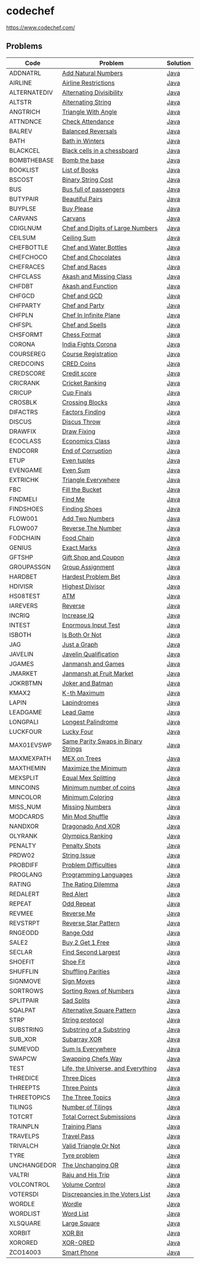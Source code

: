 # codechef
https://www.codechef.com/

## Problems

<!-- @BEGIN:Problems@ -->
| Code | Problem | Solution |
| --- | --- | --- |
| ADDNATRL | [Add Natural Numbers](https://www.codechef.com/CCSTART2/problems/ADDNATRL) | [Java](src/main/java/com/github/pareronia/codechef/addnatrl/AddNaturalNumbers.java) |
| AIRLINE | [Airline Restrictions](https://www.codechef.com/SEPT21C/problems/AIRLINE) | [Java](src/main/java/com/github/pareronia/codechef/airline/AirlineRestrictions.java) |
| ALTERNATEDIV | [Alternating Divisibility](https://www.codechef.com/COOK139C/problems/ALTERNATEDIV) | [Java](src/main/java/com/github/pareronia/codechef/alternatediv/AlternatingDivisibility.java) |
| ALTSTR | [Alternating String](https://www.codechef.com/START31C/problems/ALTSTR) | [Java](src/main/java/com/github/pareronia/codechef/altstr/AlternatingString.java) |
| ANGTRICH | [Triangle With Angle](https://www.codechef.com/CCSTART2/problems/ANGTRICH) | [Java](src/main/java/com/github/pareronia/codechef/angtrich/TriangleWithAngle.java) |
| ATTNDNCE | [Check Attendance](https://www.codechef.com/CDIV2022/problems/ATTNDNCE) | [Java](src/main/java/com/github/pareronia/codechef/attndnce/CheckAttendance.java) |
| BALREV | [Balanced Reversals](https://www.codechef.com/START30C/problems/BALREV) | [Java](src/main/java/com/github/pareronia/codechef/balrev/BalancedReversals.java) |
| BATH | [Bath in Winters](https://www.codechef.com/MARCH221C/problems/BATH) | [Java](src/main/java/com/github/pareronia/codechef/bath/BathInWinters.java) |
| BLACKCEL | [Black cells in a chessboard](https://www.codechef.com/problems/BLACKCEL) | [Java](src/main/java/com/github/pareronia/codechef/blackcel/BlackCellsInAChessboard.java) |
| BOMBTHEBASE | [Bomb the base](https://www.codechef.com/START29D/problems/BOMBTHEBASE) | [Java](src/main/java/com/github/pareronia/codechef/bombthebase/BombTheBase.java) |
| BOOKLIST | [List of Books](https://www.codechef.com/IARCSJUD/problems/BOOKLIST) | [Java](src/main/java/com/github/pareronia/codechef/booklist/ListOfBooks.java) |
| BSCOST | [Binary String Cost](https://www.codechef.com/START32B/problems/BSCOST) | [Java](src/main/java/com/github/pareronia/codechef/bscost/BinaryStringCost.java) |
| BUS | [Bus full of passengers](https://www.codechef.com/problems/BUS) | [Java](src/main/java/com/github/pareronia/codechef/bus/BusFullOfPassengers.java) |
| BUTYPAIR | [Beautiful Pairs](https://www.codechef.com/LTIME98C/problems/BUTYPAIR) | [Java](src/main/java/com/github/pareronia/codechef/butypair/BeautifulPairs.java) |
| BUYPLSE | [Buy Please](https://www.codechef.com/CCSTART2/problems/BUYPLSE) | [Java](src/main/java/com/github/pareronia/codechef/buyplse/BuyPlease.java) |
| CARVANS | [Carvans](https://www.codechef.com/LRNDSA01/problems/CARVANS) | [Java](src/main/java/com/github/pareronia/codechef/carvans/Carvans.java) |
| CDIGLNUM | [Chef and Digits of Large Numbers](https://www.codechef.com/problems/CDIGLNUM) | [Java](src/main/java/com/github/pareronia/codechef/cdiglnum/ChefAndDigitsOfLargeNumbers.java) |
| CEILSUM | [Ceiling Sum](https://www.codechef.com/problems/CEILSUM) | [Java](src/main/java/com/github/pareronia/codechef/ceilsum/Main.java) |
| CHEFBOTTLE | [Chef and Water Bottles](https://www.codechef.com/START30C/problems/CHEFBOTTLE) | [Java](src/main/java/com/github/pareronia/codechef/chefbottle/ChefAndWaterBottles.java) |
| CHEFCHOCO | [Chef and Chocolates](https://www.codechef.com/START30C/problems/CHEFCHOCO) | [Java](src/main/java/com/github/pareronia/codechef/chefchoco/ChefAndChocolates.java) |
| CHEFRACES | [Chef and Races](https://www.codechef.com/MARCH222C/problems/CHEFRACES) | [Java](src/main/java/com/github/pareronia/codechef/chefraces/ChefAndRaces.java) |
| CHFCLASS | [Akash and Missing Class](https://www.codechef.com/MARCH221C/problems/CHFCLASS) | [Java](src/main/java/com/github/pareronia/codechef/chfclass/AkashAndMissingClass.java) |
| CHFDBT | [Akash and Function](https://www.codechef.com/MARCH221C/problems/CHFDBT) | [Java](src/main/java/com/github/pareronia/codechef/chfdbt/AkashAndFunction.java) |
| CHFGCD | [Chef and GCD](https://www.codechef.com/problems/CHFGCD) | [Java](src/main/java/com/github/pareronia/codechef/chfgcd/ChefAndGCD.java) |
| CHFPARTY | [Chef and Party](https://www.codechef.com/problems/CHFPARTY) | [Java](src/main/java/com/github/pareronia/codechef/chfparty/ChefAndParty.java) |
| CHFPLN | [Chef In Infinite Plane](https://www.codechef.com/problems/CHFPLN) | [Java](src/main/java/com/github/pareronia/codechef/chfpln/ChefInInfinitePlain.java) |
| CHFSPL | [Chef and Spells](https://www.codechef.com/LTIME98C/problems/CHFSPL) | [Java](src/main/java/com/github/pareronia/codechef/chfspl/ChefAndSpells.java) |
| CHSFORMT | [Chess Format](https://www.codechef.com/problems/CHSFORMT) | [Java](src/main/java/com/github/pareronia/codechef/chsformt/Main.java) |
| CORONA | [India Fights Corona](https://www.codechef.com/problems/CORONA) | [Java](src/main/java/com/github/pareronia/codechef/corona/IndiaFightsCorona.java) |
| COURSEREG | [Course Registration](https://www.codechef.com/START32B/problems/COURSEREG) | [Java](src/main/java/com/github/pareronia/codechef/coursereg/CourseRegistration.java) |
| CREDCOINS | [CRED Coins](https://www.codechef.com/LTIME106C/problems/CREDCOINS) | [Java](src/main/java/com/github/pareronia/codechef/credcoins/CREDCoins.java) |
| CREDSCORE | [Credit score](https://www.codechef.com/LTIME106C/problems/CREDSCORE) | [Java](src/main/java/com/github/pareronia/codechef/credscore/CreditScore.java) |
| CRICRANK | [Cricket Ranking](https://www.codechef.com/START6C/problems/CRICRANK) | [Java](src/main/java/com/github/pareronia/codechef/cricrank/Main.java) |
| CRICUP | [Cup Finals](https://www.codechef.com/START31C/problems/CRICUP) | [Java](src/main/java/com/github/pareronia/codechef/cricup/CupFinals.java) |
| CROSBLK | [Crossing Blocks](https://www.codechef.com/problems/CROSBLK) | [Java](src/main/java/com/github/pareronia/codechef/crosblk/CrossingBlocks.java) |
| DIFACTRS | [Factors Finding](https://www.codechef.com/CCSTART2/problems/DIFACTRS) | [Java](src/main/java/com/github/pareronia/codechef/difactrs/FactorsFinding.java) |
| DISCUS | [Discus Throw](https://www.codechef.com/MARCH221C/problems/DISCUS) | [Java](src/main/java/com/github/pareronia/codechef/discus/DiscusThrow.java) |
| DRAWFIX | [Draw Fixing](https://www.codechef.com/IARCSJUD/problems/DRAWFIX) | [Java](src/main/java/com/github/pareronia/codechef/drawfix/DrawFixing.java) |
| ECOCLASS | [Economics Class](https://www.codechef.com/START31C/problems/ECOCLASS) | [Java](src/main/java/com/github/pareronia/codechef/ecoclass/EconomicsClass.java) |
| ENDCORR | [End of Corruption](https://www.codechef.com/IARCSJUD/problems/ENDCORR) | [Java](src/main/java/com/github/pareronia/codechef/endcorr/EndOfCorruption.java) |
| ETUP | [Even tuples](https://www.codechef.com/START6C/problems/ETUP) | [Java](src/main/java/com/github/pareronia/codechef/etup/Main.java) |
| EVENGAME | [Even Sum](https://www.codechef.com/problems/EVENGAME) | [Java](src/main/java/com/github/pareronia/codechef/evengame/EvenSum.java) |
| EXTRICHK | [Triangle Everywhere](https://www.codechef.com/CCSTART2/problems/EXTRICHK) | [Java](src/main/java/com/github/pareronia/codechef/extrichk/TriangleEverywhere.java) |
| FBC | [Fill the Bucket](https://www.codechef.com/START29D/problems/FBC) | [Java](src/main/java/com/github/pareronia/codechef/fbc/FillTheBucket.java) |
| FINDMELI | [Find Me](https://www.codechef.com/CCSTART2/problems/FINDMELI) | [Java](src/main/java/com/github/pareronia/codechef/findmeli/FindMe.java) |
| FINDSHOES | [Finding Shoes](https://www.codechef.com/START32B/problems/FINDSHOES) | [Java](src/main/java/com/github/pareronia/codechef/findshoes/FindingShoes.java) |
| FLOW001 | [Add Two Numbers](https://www.codechef.com/problems/FLOW001) | [Java](src/main/java/com/github/pareronia/codechef/flow001/AddTwoNumbers.java) |
| FLOW007 | [Reverse The Number](https://www.codechef.com/LRNDSA01/problems/FLOW007) | [Java](src/main/java/com/github/pareronia/codechef/flow007/ReverseTheNumber.java) |
| FODCHAIN | [Food Chain](https://www.codechef.com/problems/FODCHAIN) | [Java](src/main/java/com/github/pareronia/codechef/fodchain/Main.java) |
| GENIUS | [Exact Marks](https://www.codechef.com/MARCH221C/problems/GENIUS) | [Java](src/main/java/com/github/pareronia/codechef/genius/ExactMarks.java) |
| GFTSHP | [Gift Shop and Coupon](https://www.codechef.com/START30C/problems/GFTSHP) | [Java](src/main/java/com/github/pareronia/codechef/gftshp/GiftShopAndCoupon.java) |
| GROUPASSGN | [Group Assignment](https://www.codechef.com/START31C/problems/GROUPASSGN) | [Java](src/main/java/com/github/pareronia/codechef/groupassgn/GroupAssignment.java) |
| HARDBET | [Hardest Problem Bet](https://www.codechef.com/problems/HARDBET) | [Java](src/main/java/com/github/pareronia/codechef/hardbet/HardestProblemBet.java) |
| HDIVISR | [Highest Divisor](https://www.codechef.com/problems/HDIVISR) | [Java](src/main/java/com/github/pareronia/codechef/hdivisr/HighestDivisor.java) |
| HS08TEST | [ATM](https://www.codechef.com/problems/HS08TEST) | [Java](src/main/java/com/github/pareronia/codechef/hs08test/ATM.java) |
| IAREVERS | [Reverse](https://www.codechef.com/IARCSJUD/problems/IAREVERS) | [Java](src/main/java/com/github/pareronia/codechef/iarevers/Reverse.java) |
| INCRIQ | [Increase IQ](https://www.codechef.com/MARCH222C/problems/INCRIQ) | [Java](src/main/java/com/github/pareronia/codechef/incriq/IncreaseIQ.java) |
| INTEST | [Enormous Input Test](https://www.codechef.com/problems/INTEST) | [Java](src/main/java/com/github/pareronia/codechef/intest/EnormousInputTest.java) |
| ISBOTH | [Is Both Or Not](https://www.codechef.com/CCSTART2/problems/ISBOTH) | [Java](src/main/java/com/github/pareronia/codechef/isboth/IsBothOrNot.java) |
| JAG | [Just a Graph](https://www.codechef.com/problems/JAG) | [Java](src/main/java/com/github/pareronia/codechef/jag/JustAGraph.java) |
| JAVELIN | [Javelin Qualification](https://www.codechef.com/problems/JAVELIN) | [Java](src/main/java/com/github/pareronia/codechef/javelin/JavelinQualification.java) |
| JGAMES | [Janmansh and Games](https://www.codechef.com/COOK139C/problems/JGAMES) | [Java](src/main/java/com/github/pareronia/codechef/jgames/JanmanshAndGames.java) |
| JMARKET | [Janmansh at Fruit Market](https://www.codechef.com/COOK139C/problems/JMARKET) | [Java](src/main/java/com/github/pareronia/codechef/jmarket/JanmanshAtFruitMarket.java) |
| JOKRBTMN | [Joker and Batman](https://www.codechef.com/START6C/problems/JOKRBTMN) | [Java](src/main/java/com/github/pareronia/codechef/jokrbtmn/Main.java) |
| KMAX2 | [K-th Maximum](https://www.codechef.com/problems/KMAX2) | [Java](src/main/java/com/github/pareronia/codechef/kmax2/KThMaximum.java) |
| LAPIN | [Lapindromes](https://www.codechef.com/LRNDSA01/problems/LAPIN) | [Java](src/main/java/com/github/pareronia/codechef/lapin/Lapindromes.java) |
| LEADGAME | [Lead Game](https://www.codechef.com/IARCSJUD/problems/LEADGAME) | [Java](src/main/java/com/github/pareronia/codechef/leadgame/LeadGame.java) |
| LONGPALI | [Longest Palindrome](https://www.codechef.com/IARCSJUD/problems/LONGPALI) | [Java](src/main/java/com/github/pareronia/codechef/longpali/LongestPalindrome.java) |
| LUCKFOUR | [Lucky Four](https://www.codechef.com/problems/LUCKFOUR) | [Java](src/main/java/com/github/pareronia/codechef/luckfour/LuckyFour.java) |
| MAX01EVSWP | [Same Parity Swaps in Binary Strings](https://www.codechef.com/MARCH222C/problems/MAX01EVSWP) | [Java](src/main/java/com/github/pareronia/codechef/max01evswp/SameParitySwapsInBinaryStrings.java) |
| MAXMEXPATH | [MEX on Trees](https://www.codechef.com/MARCH221C/problems/MAXMEXPATH) | [Java](src/main/java/com/github/pareronia/codechef/maxmexpath/MEXOnTrees.java) |
| MAXTHEMIN | [Maximize the Minimum](https://www.codechef.com/START32B/problems/MAXTHEMIN) | [Java](src/main/java/com/github/pareronia/codechef/maxthemin/MaximizeTheMinimum.java) |
| MEXSPLIT | [Equal Mex Splitting](https://www.codechef.com/problems/MEXSPLIT) | [Java](src/main/java/com/github/pareronia/codechef/mexsplit/EqualMexSplitting.java) |
| MINCOINS | [Minimum number of coins](https://www.codechef.com/LTIME106C/problems/MINCOINS) | [Java](src/main/java/com/github/pareronia/codechef/mincoins/MinimumNumberOfCoins.java) |
| MINCOLOR | [Minimum Coloring](https://www.codechef.com/START30C/problems/MINCOLOR) | [Java](src/main/java/com/github/pareronia/codechef/mincolor/MinimumColoring.java) |
| MISS_NUM | [Missing Numbers](https://www.codechef.com/MARCH222C/problems/MISS_NUM) | [Java](src/main/java/com/github/pareronia/codechef/miss_num/MissingNumbers.java) |
| MODCARDS | [Min Mod Shuffle](https://www.codechef.com/CDIV2022/problems/MODCARDS) | [Java](src/main/java/com/github/pareronia/codechef/modcards/MinModShuffle.java) |
| NANDXOR | [Dragonado And XOR](https://www.codechef.com/COOK139C/problems/NANDXOR) | [Java](src/main/java/com/github/pareronia/codechef/nandxor/DragonadoAndXOR.java) |
| OLYRANK | [Olympics Ranking](https://www.codechef.com/problems/OLYRANK) | [Java](src/main/java/com/github/pareronia/codechef/olyrank/OlympicsRanking.java) |
| PENALTY | [Penalty Shots](https://www.codechef.com/problems/PENALTY) | [Java](src/main/java/com/github/pareronia/codechef/penalty/PenaltyShots.java) |
| PRDW02 | [String Issue](https://www.codechef.com/PRWC2022/problems/PRDW02) | [Java](src/main/java/com/github/pareronia/codechef/prdw02/StringIssue.java) |
| PROBDIFF | [Problem Difficulties](https://www.codechef.com/problems/PROBDIFF) | [Java](src/main/java/com/github/pareronia/codechef/probdiff/ProblemDifficulties.java) |
| PROGLANG | [Programming Languages](https://www.codechef.com/problems/PROGLANG) | [Java](src/main/java/com/github/pareronia/codechef/proglang/ProgrammingLanguages.java) |
| RATING | [The Rating Dilemma](https://www.codechef.com/MARCH222C/problems/RATING) | [Java](src/main/java/com/github/pareronia/codechef/rating/TheRatingDilemma.java) |
| REDALERT | [Red Alert](https://www.codechef.com/LTIME98C/problems/REDALERT) | [Java](src/main/java/com/github/pareronia/codechef/redalert/RedAlert.java) |
| REPEAT | [Odd Repeat](https://www.codechef.com/problems/REPEAT) | [Java](src/main/java/com/github/pareronia/codechef/repeat/OddRepeat.java) |
| REVMEE | [Reverse Me](https://www.codechef.com/CCSTART2/problems/REVMEE) | [Java](src/main/java/com/github/pareronia/codechef/revmee/ReverseMe.java) |
| REVSTRPT | [Reverse Star Pattern](https://www.codechef.com/CCSTART2/problems/REVSTRPT) | [Java](src/main/java/com/github/pareronia/codechef/revstrpt/ReverseStarPattern.java) |
| RNGEODD | [Range Odd](https://www.codechef.com/CCSTART2/problems/RNGEODD) | [Java](src/main/java/com/github/pareronia/codechef/rngeodd/RangeOdd.java) |
| SALE2 | [Buy 2 Get 1 Free](https://www.codechef.com/LTIME106C/problems/SALE2) | [Java](src/main/java/com/github/pareronia/codechef/sale2/Buy2Get1Free.java) |
| SECLAR | [Find Second Largest](https://www.codechef.com/CCSTART2/problems/SECLAR) | [Java](src/main/java/com/github/pareronia/codechef/seclar/FindSecondLargest.java) |
| SHOEFIT | [Shoe Fit](https://www.codechef.com/problems/SHOEFIT) | [Java](src/main/java/com/github/pareronia/codechef/shoefit/ShoeFit.java) |
| SHUFFLIN | [Shuffling Parities](https://www.codechef.com/SEPT21C/problems/SHUFFLIN) | [Java](src/main/java/com/github/pareronia/codechef/shufflin/ShufflingParities.java) |
| SIGNMOVE | [Sign Moves](https://www.codechef.com/START31C/problems/SIGNMOVE) | [Java](src/main/java/com/github/pareronia/codechef/signmove/SignMoves.java) |
| SORTROWS | [Sorting Rows of Numbers](https://www.codechef.com/IARCSJUD/problems/SORTROWS) | [Java](src/main/java/com/github/pareronia/codechef/sortrows/SortingRowsOfNumbers.java) |
| SPLITPAIR | [Sad Splits](https://www.codechef.com/LTIME106C/problems/SPLITPAIR) | [Java](src/main/java/com/github/pareronia/codechef/splitpair/SadSplits.java) |
| SQALPAT | [Alternative Square Pattern](https://www.codechef.com/CCSTART2/problems/SQALPAT) | [Java](src/main/java/com/github/pareronia/codechef/sqalpat/AlternativeSquarePattern.java) |
| STRP | [String protocol](https://www.codechef.com/START29D/problems/STRP) | [Java](src/main/java/com/github/pareronia/codechef/strp/StringProtocol.java) |
| SUBSTRING | [Substring of a Substring](https://www.codechef.com/MARCH221C/problems/SUBSTRING) | [Java](src/main/java/com/github/pareronia/codechef/substring/SubstringOfASubstring.java) |
| SUB_XOR | [Subarray XOR](https://www.codechef.com/MARCH221C/problems/SUB_XOR) | [Java](src/main/java/com/github/pareronia/codechef/sub_xor/SubarrayXOR.java) |
| SUMEVOD | [Sum Is Everywhere](https://www.codechef.com/CCSTART2/problems/SUMEVOD) | [Java](src/main/java/com/github/pareronia/codechef/sumevod/SumIsEverywhere.java) |
| SWAPCW | [Swapping Chefs Way](https://www.codechef.com/START30C/problems/SWAPCW) | [Java](src/main/java/com/github/pareronia/codechef/swapcw/SwappingChefsWay.java) |
| TEST | [Life, the Universe, and Everything](https://www.codechef.com/LRNDSA01/problems/TEST) | [Java](src/main/java/com/github/pareronia/codechef/test/LifeTheUniverseAndEverything.java) |
| THREDICE | [Three Dices](https://www.codechef.com/START6C/problems/THREDICE) | [Java](src/main/java/com/github/pareronia/codechef/thredice/Main.java) |
| THREEPTS | [Three Points](https://www.codechef.com/problems/THREEPTS) | [Java](src/main/java/com/github/pareronia/codechef/threepts/ThreePoints.java) |
| THREETOPICS | [The Three Topics](https://www.codechef.com/MARCH222C/problems/THREETOPICS) | [Java](src/main/java/com/github/pareronia/codechef/threetopics/TheThreeTopics.java) |
| TILINGS | [Number of Tilings](https://www.codechef.com/IARCSJUD/problems/TILINGS) | [Java](src/main/java/com/github/pareronia/codechef/tilings/NumberOfTilings.java) |
| TOTCRT | [Total Correct Submissions](https://www.codechef.com/problems/TOTCRT) | [Java](src/main/java/com/github/pareronia/codechef/totcrt/Main.java) |
| TRAINPLN | [Training Plans](https://www.codechef.com/START32B/problems/TRAINPLN) | [Java](src/main/java/com/github/pareronia/codechef/trainpln/TrainingPlans.java) |
| TRAVELPS | [Travel Pass](https://www.codechef.com/SEPT21C/problems/TRAVELPS) | [Java](src/main/java/com/github/pareronia/codechef/travelps/TravelPass.java) |
| TRIVALCH | [Valid Triangle Or Not](https://www.codechef.com/CCSTART2/problems/TRIVALCH) | [Java](src/main/java/com/github/pareronia/codechef/trivalch/ValidTriangleOrNot.java) |
| TYRE | [Tyre problem](https://www.codechef.com/START29D/problems/TYRE) | [Java](src/main/java/com/github/pareronia/codechef/tyre/TyreProblem.java) |
| UNCHANGEDOR | [The Unchanging OR](https://www.codechef.com/START31C/problems/UNCHANGEDOR) | [Java](src/main/java/com/github/pareronia/codechef/unchangedor/TheUnchangingOR.java) |
| VALTRI | [Raju and His Trip](https://www.codechef.com/CCSTART2/problems/VALTRI) | [Java](src/main/java/com/github/pareronia/codechef/valtri/RajuAndHisTrip.java) |
| VOLCONTROL | [Volume Control](https://www.codechef.com/START32B/problems/VOLCONTROL) | [Java](src/main/java/com/github/pareronia/codechef/volcontrol/VolumeControl.java) |
| VOTERSDI | [Discrepancies in the Voters List](https://www.codechef.com/IARCSJUD/problems/VOTERSDI) | [Java](src/main/java/com/github/pareronia/codechef/votersdi/DiscrepanciesInTheVotersList.java) |
| WORDLE | [Wordle](https://www.codechef.com/MARCH221C/problems/WORDLE) | [Java](src/main/java/com/github/pareronia/codechef/wordle/Wordle.java) |
| WORDLIST | [Word List](https://www.codechef.com/IARCSJUD/problems/WORDLIST) | [Java](src/main/java/com/github/pareronia/codechef/wordlist/WordList.java) |
| XLSQUARE | [Large Square](https://www.codechef.com/problems/XLSQUARE) | [Java](src/main/java/com/github/pareronia/codechef/xlsquare/LargeSquare.java) |
| XORBIT | [XOR Bit](https://www.codechef.com/CDIV2022/problems/XORBIT) | [Java](src/main/java/com/github/pareronia/codechef/xorbit/XORBit.java) |
| XORORED | [XOR-ORED](https://www.codechef.com/problems/XORORED) | [Java](src/main/java/com/github/pareronia/codechef/xorored/XorOred.java) |
| ZCO14003 | [Smart Phone](https://www.codechef.com/LRNDSA01/problems/ZCO14003) | [Java](src/main/java/com/github/pareronia/codechef/zco14003/SmartPhone.java) |
<!-- @END:Problems@ -->

